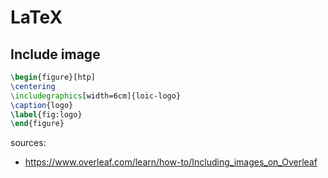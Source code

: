 # LaTeX


## Include image


```Latex
\begin{figure}[htp]
\centering
\includegraphics[width=6cm]{loic-logo}
\caption{logo}
\label{fig:logo}
\end{figure}
```

sources:

* https://www.overleaf.com/learn/how-to/Including_images_on_Overleaf
